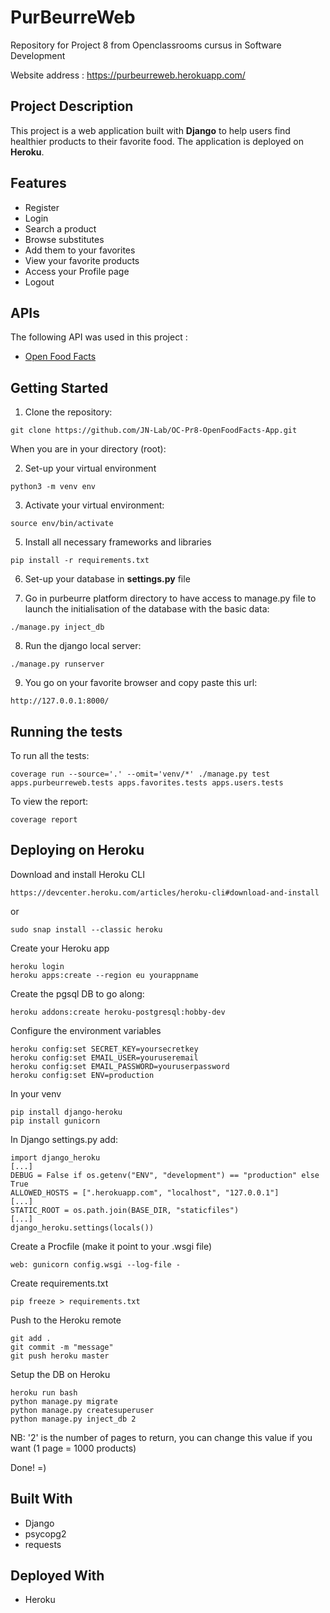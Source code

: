 # PurBeurreWeb
Repository for Project 8 from Openclassrooms cursus in Software Development

Website address : https://purbeurreweb.herokuapp.com/

## Project Description
This project is a web application built with **Django** to help users find healthier products to their favorite food.
The application is deployed on **Heroku**.

## Features
* Register
* Login
* Search a product
* Browse substitutes
* Add them to your favorites
* View your favorite products
* Access your Profile page
* Logout

## APIs
The following API was used in this project :
* [Open Food Facts](https://developers.google.com/maps/get-started/)

## Getting Started

1. Clone the repository:
```
git clone https://github.com/JN-Lab/OC-Pr8-OpenFoodFacts-App.git
```

When you are in your directory (root):

2. Set-up your virtual environment
```
python3 -m venv env
```

3. Activate your virtual environment:
```
source env/bin/activate
```

5. Install all necessary frameworks and libraries
```
pip install -r requirements.txt
```

6. Set-up your database in **settings.py** file

7. Go in purbeurre platform directory to have access to manage.py file to launch the initialisation of the database with the basic data:
```
./manage.py inject_db
```

8. Run the django local server:
```
./manage.py runserver
```

9. You go on your favorite browser and copy paste this url:
```
http://127.0.0.1:8000/
```

## Running the tests
To run all the tests:
```
coverage run --source='.' --omit='venv/*' ./manage.py test apps.purbeurreweb.tests apps.favorites.tests apps.users.tests
```
To view the report:
```
coverage report
```

## Deploying on Heroku
Download and install Heroku CLI
```
https://devcenter.heroku.com/articles/heroku-cli#download-and-install
```
or
```
sudo snap install --classic heroku
```

Create your Heroku app
```
heroku login
heroku apps:create --region eu yourappname
```
Create the pgsql DB to go along:
```
heroku addons:create heroku-postgresql:hobby-dev
```

Configure the environment variables
```
heroku config:set SECRET_KEY=yoursecretkey
heroku config:set EMAIL_USER=youruseremail
heroku config:set EMAIL_PASSWORD=youruserpassword
heroku config:set ENV=production
```

In your venv
```
pip install django-heroku
pip install gunicorn
```

In Django settings.py add:
```
import django_heroku
[...]
DEBUG = False if os.getenv("ENV", "development") == "production" else True
ALLOWED_HOSTS = [".herokuapp.com", "localhost", "127.0.0.1"]
[...]
STATIC_ROOT = os.path.join(BASE_DIR, "staticfiles")
[...]
django_heroku.settings(locals())
```

Create a Procfile (make it point to your .wsgi file)
```
web: gunicorn config.wsgi --log-file -
```

Create requirements.txt
```
pip freeze > requirements.txt
```

Push to the Heroku remote
```
git add .
git commit -m "message"
git push heroku master
```

Setup the DB on Heroku
```
heroku run bash
python manage.py migrate
python manage.py createsuperuser
python manage.py inject_db 2
```
NB: '2' is the number of pages to return, you can change this value if you want (1 page = 1000 products)

Done! =)

## Built With
* Django
* psycopg2
* requests

## Deployed With
* Heroku
